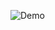 ![Demo](https://github.com/ManasChoudhary-01/Manas-Portfolio/assets/151459346/134e7d8f-e819-4729-b3f4-f38863690763)

